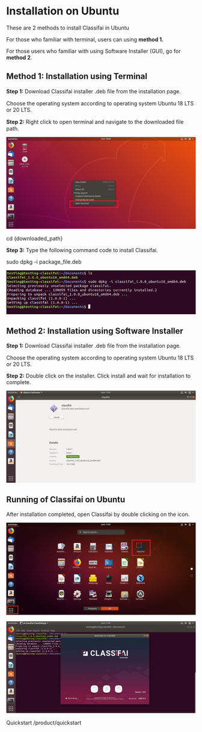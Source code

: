 # Installation on Ubuntu

These are 2 methods to install Classifai in Ubuntu

For those who familiar with terminal, users can using **method 1.**

For those users who familiar with using Software Installer \(GUI\), go for **method 2**.

## Method 1: Installation using Terminal

**Step 1:** Download Classifai installer .deb ﬁle from the installation page.

Choose the operating system according to operating system Ubuntu 18 LTS or 20 LTS.

**Step 2:** Right click to open terminal and navigate to the downloaded ﬁle path.

![](../../.gitbook/assets/0%20%289%29.jpeg)

cd {downloaded\_path}

**Step 3:** Type the following command code to install Classifai.

sudo dpkg -i package\_file.deb

![](../../.gitbook/assets/1%20%282%29.png)

## Method 2: Installation using Software Installer

**Step 1:** Download Classifai installer .deb ﬁle from the installation page.

Choose the operating system according to operating system Ubuntu 18 LTS or 20 LTS.

**Step 2:** Double click on the installer. Click install and wait for installation to complete.

![](../../.gitbook/assets/2.jpeg)

## Running of Classifai on Ubuntu

After installation completed, open Classifai by double clicking on the icon.

![](../../.gitbook/assets/3%20%284%29.jpeg)

![](../../.gitbook/assets/4%20%284%29.jpeg)

Quickstart /product/quickstart

